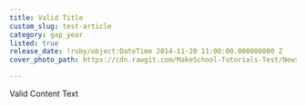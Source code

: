 ```yaml
---
title: Valid Title
custom_slug: test-article
category: gap_year
listed: true
release_date: !ruby/object:DateTime 2014-11-20 11:00:00.000000000 Z
cover_photo_path: https://cdn.rawgit.com/MakeSchool-Tutorials-Test/News_Tests/ad472237c6e50f978f2fcd3118dd8efa4456f2b2/22336c8b-f663-4fa7-b55b-117cce124f69/cover_photo.jpeg

---
```

Valid Content Text